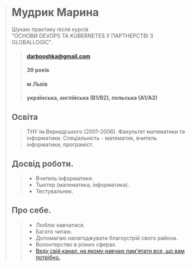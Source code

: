 > # **Мудрик Марина**
>
> Шукаю практику після курсів  
>"ОСНОВИ DEVOPS ТА KUBERNETES У ПАРТНЕРСТВІ З GLOBALLOGIC". 
>
>> #### darbooshka@gmail.com
>> #### 39 років
>> #### м.Львів
>> #### українська, англійська (В1/В2), польська (А1/А2)
> 
> ## Освіта
>> ТНУ ім.Вернадського (2001-2006). Факультет математики та інформатики. Спеціальність - математик, вчитель інформатики, програміст.
> 
> ## Досвід роботи.
>> - Вчитель інформатики.
>> - Тьютер (математика, інформатика).
>> - Тестувальник.
>
> ## Про себе.
>> - Люблю навчатися. 
>> - Багато читаю.
>> - Допомагаю налагоджувати благоустрій свого района.
>> - Волонтерство в різних сферах.
>> - [Веду свій канал, на якому навчаю пам'ятати все, що вам потрібно.](https://www.youtube.com/@fajna_zgadka)
<!--
**darbooshka/darbooshka** is a ✨ _special_ ✨ repository because its `README.md` (this file) appears on your GitHub profile.

Here are some ideas to get you started:

- 🔭 I’m currently working on ...
- 🌱 I’m currently learning ...
- 👯 I’m looking to collaborate on ...
- 🤔 I’m looking for help with ...
- 💬 Ask me about ...
- 📫 How to reach me: ...
- 😄 Pronouns: ...
- ⚡ Fun fact: ...
-->
